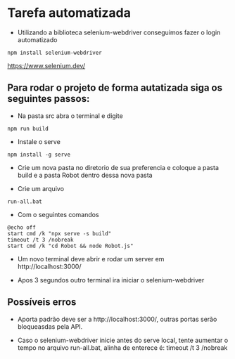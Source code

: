 # Tarefa automatizada

* Utilizando a biblioteca selenium-webdriver conseguimos fazer o login automatizado

```
npm install selenium-webdriver
```
https://www.selenium.dev/

## Para rodar o projeto de forma autatizada siga os seguintes passos:

* Na pasta src abra o terminal e digite
```
npm run build
```
* Instale o serve
```
npm install -g serve
```

* Crie um nova pasta no diretorio de sua preferencia e coloque a pasta build e a pasta Robot dentro dessa nova pasta

* Crie um arquivo 
```
run-all.bat
``` 
* Com o seguintes comandos
```
@echo off
start cmd /k "npx serve -s build"
timeout /t 3 /nobreak
start cmd /k "cd Robot && node Robot.js"
```
* Um novo terminal deve abrir e rodar um server em http://localhost:3000/

* Apos 3 segundos outro terminal ira iniciar o selenium-webdriver


## Possíveis erros

* Aporta padrão deve ser a http://localhost:3000/, outras portas serão bloqueasdas pela API.

* Caso o selenium-webdriver inicie antes do serve local, tente aumentar o tempo no arquivo run-all.bat, alinha de enterece é: timeout /t 3 /nobreak



